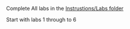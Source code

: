 Complete All labs in the [Instrustions/Labs folder](./Instructions/Labs/)

Start with labs 1 through to 6
